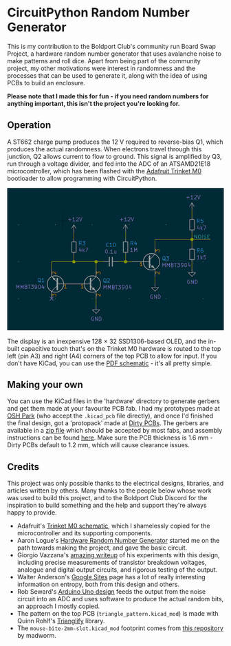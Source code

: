 # CircuitPython Random Number Generator

This is my contribution to the Boldport Club's community run Board Swap Project, a hardware random number generator that uses avalanche noise to make patterns and roll dice. Apart from being part of the community project, my other motivations were interest in randomness and the processes that can be used to generate it, along with the idea of using PCBs to build an enclosure.

**Please note that I made this for fun - if you need random numbers for anything important, this isn't the project you're looking for.**

## Operation

A ST662 charge pump produces the 12 V required to reverse-bias Q1, which produces the actual randomness. When electrons travel through this junction, Q2 allows current to flow to ground. This signal is amplified by Q3, run through a voltage divider, and fed into the ADC of an ATSAMD21E18 microcontroller, which has been flashed with the [Adafruit Trinket M0][trinket] bootloader to allow programming with CircuitPython.

![Electronic schematic showing three transistors connected in a way that produces random noise](images/q1-3.png)

[trinket]: https://www.adafruit.com/product/3500

The display is an inexpensive 128 × 32 SSD1306-based OLED, and the in-built capacitive touch that's on the Trinket M0 hardware is routed to the top left (pin A3) and right (A4) corners of the top PCB to allow for input. If you don't have KiCad, you can use the [PDF schematic][schematic] - it's all pretty simple.

[schematic]: schematic.pdf

## Making your own

You can use the KiCad files in the 'hardware' directory to generate gerbers and get them made at your favourite PCB fab. I had my prototypes made at [OSH Park][oshpark] (who accept the `.kicad_pcb` file directly), and once I'd finished the final design, got a 'protopack' made at [Dirty PCBs][dirtypcbs]. The gerbers are available in a [zip file][zip] which should be accepted by most fabs, and assembly instructions can be found [here][assembly]. Make sure the PCB thickness is 1.6 mm - Dirty PCBs default to 1.2 mm, which will cause clearance issues.

[oshpark]: https://www.oshpark.com/
[dirtypcbs]: https://dirtypcbs.com/store/pcbs/
[assembly]: assembly.md
[zip]: hardware/gerbers/rng-pcb-dirtypcbs.zip

## Credits

This project was only possible thanks to the electrical designs, libraries, and articles written by others. Many thanks to the people below whose work was used to build this project, and to the Boldport Club Discord for the inspiration to build something and the help and support they're always happy to provide.

- Adafruit's [Trinket M0 schematic][m0schem], which I shamelessly copied for the microcontroller and its supporting components.
- Aaron Logue's [Hardware Random Number Generator][aaronl] started me on the path towards making the project, and gave the basic circuit.
- Giorgio Vazzana's [amazing writeup][giorgiov] of his experiments with this design, including precise measurements of transistor breakdown voltages, analogue and digital output circuits, and rigorous testing of the output.
- Walter Anderson's [Google Sites][waltera] page has a lot of really interesting information on entropy, both from this design and others.
- Rob Seward's [Arduino Uno design][robs] feeds the output from the noise circuit into an ADC and uses software to produce the actual random bits, an approach I mostly copied.
- The pattern on the top PCB (`triangle_pattern.kicad_mod`) is made with Quinn Rohlf's [Trianglify][trianglify] library.
- The `mouse-bite-2mm-slot.kicad_mod` footprint comes from [this repository][madworm] by madworm.

[m0schem]: https://learn.adafruit.com/assets/45723
[aaronl]: http://www.cryogenius.com/hardware/rng/
[giorgiov]: http://holdenc.altervista.org/avalanche/index.html
[waltera]: https://sites.google.com/site/astudyofentropy/project-definition/avalanche-noise
[robs]: http://robseward.com/misc/RNG2/
[trianglify]: https://github.com/qrohlf/trianglify
[madworm]: https://github.com/madworm/Panelization.pretty

